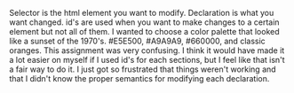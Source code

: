Selector is the html element you want to modify. Declaration is what you want changed. id's are used when you want to make changes to a certain element but not all of them.
I wanted to choose a color palette that looked like a sunset of the 1970's. #E5E500, #A9A9A9, #660000, and classic oranges.
This assignment was very confusing. I think it would have made it a lot easier on myself if I used id's for each sections, but I feel like that isn't a fair way to do it. I just got so frustrated that things weren't working and that I didn't know the proper semantics for modifying each declaration. 

